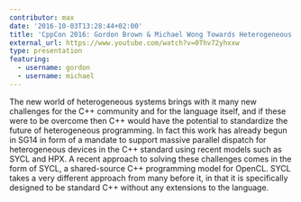 ```yaml
---
contributor: max
date: '2016-10-03T13:28:44+02:00'
title: 'CppCon 2016: Gordon Brown & Michael Wong Towards Heterogeneous Programming in C++'
external_url: https://www.youtube.com/watch?v=0Thv72yhxxw
type: presentation
featuring:
  - username: gordon
  - username: michael
---
```


The new world of heterogeneous systems brings with it many new challenges for the C++ community and for the language
itself, and if these were to be overcome then C++ would have the potential to standardize the future of heterogeneous
programming. In fact this work has already begun in SG14 in form of a mandate to support massive parallel dispatch for
heterogeneous devices in the C++ standard using recent models such as SYCL and HPX. A recent approach to solving these
challenges comes in the form of SYCL, a shared-source C++ programming model for OpenCL. SYCL takes a very different
approach from many before it, in that it is specifically designed to be standard C++ without any extensions to the
language.
